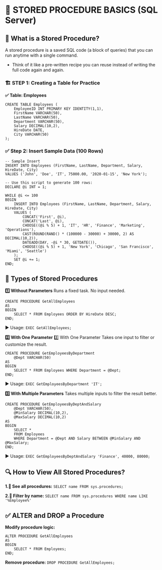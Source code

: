 # 📘 STORED PROCEDURE BASICS (SQL Server)

## 🔹 What is a Stored Procedure?
A stored procedure is a saved SQL code (a block of queries) that you can run anytime with a single command.

- Think of it like a pre-written recipe you can reuse instead of writing the full code again and again.

### 🏗️ STEP 1: Creating a Table for Practice
**✅ Table: Employees**
```
CREATE TABLE Employees (
    EmployeeID INT PRIMARY KEY IDENTITY(1,1),
    FirstName VARCHAR(50),
    LastName VARCHAR(50),
    Department VARCHAR(50),
    Salary DECIMAL(10,2),
    HireDate DATE,
    City VARCHAR(50)
);
```
### ✅ Step 2: Insert Sample Data (100 Rows)
```
-- Sample Insert
INSERT INTO Employees (FirstName, LastName, Department, Salary, HireDate, City)
VALUES ('John', 'Doe', 'IT', 75000.00, '2020-01-15', 'New York');

-- Use this script to generate 100 rows:
DECLARE @i INT = 1;

WHILE @i <= 100
BEGIN
    INSERT INTO Employees (FirstName, LastName, Department, Salary, HireDate, City)
    VALUES (
        CONCAT('First', @i),
        CONCAT('Last', @i),
        CHOOSE((@i % 5) + 1, 'IT', 'HR', 'Finance', 'Marketing', 'Operations'),
        CAST(ROUND(RAND() * (100000 - 30000) + 30000, 2) AS DECIMAL(10,2)),
        DATEADD(DAY, -@i * 30, GETDATE()),
        CHOOSE((@i % 5) + 1, 'New York', 'Chicago', 'San Francisco', 'Miami', 'Seattle')
    );
    SET @i += 1;
END;
```
## 🧠 Types of Stored Procedures
**1️⃣ Without Parameters**
Runs a fixed task. No input needed.
```
CREATE PROCEDURE GetAllEmployees
AS
BEGIN
    SELECT * FROM Employees ORDER BY HireDate DESC;
END;
```
▶️ Usage:
`EXEC GetAllEmployees;`

**2️⃣ With One Parameter**
2️⃣ With One Parameter
Takes one input to filter or customize the result.
```
CREATE PROCEDURE GetEmployeesByDepartment
    @Dept VARCHAR(50)
AS
BEGIN
    SELECT * FROM Employees WHERE Department = @Dept;
END;
```
▶️ Usage:
`EXEC GetEmployeesByDepartment 'IT';`

**3️⃣ With Multiple Parameters**
Takes multiple inputs to filter the result better.
```
CREATE PROCEDURE GetEmployeesByDeptAndSalary
    @Dept VARCHAR(50),
    @MinSalary DECIMAL(10,2),
    @MaxSalary DECIMAL(10,2)
AS
BEGIN
    SELECT * 
    FROM Employees 
    WHERE Department = @Dept AND Salary BETWEEN @MinSalary AND @MaxSalary;
END;
```
▶️ Usage:
`EXEC GetEmployeesByDeptAndSalary 'Finance', 40000, 80000;`

## 🔍 How to View All Stored Procedures?
**1.🧾 See all procedures:**
`SELECT name FROM sys.procedures;`

**2.🔎 Filter by name:**
`SELECT name FROM sys.procedures WHERE name LIKE '%Employee%'`

## ✅  ALTER and DROP a Procedure

**Modify procedure logic:**
```
ALTER PROCEDURE GetAllEmployees 
AS 
BEGIN 
    SELECT * FROM Employees; 
END;
```

**Remove procedure:**
`DROP PROCEDURE GetAllEmployees;`



